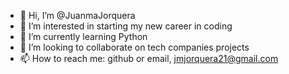 - 👋 Hi, I’m @JuanmaJorquera
- 👀 I’m interested in starting my new career in coding
- 🌱 I’m currently learning Python
- 💞️ I’m looking to collaborate on tech companies projects
- 📫 How to reach me: github or email, jmjorquera21@gmail.com

<!---
JuanmaJorquera/JuanmaJorquera is a ✨ special ✨ repository because its `README.md` (this file) appears on your GitHub profile.
You can click the Preview link to take a look at your changes.
--->
